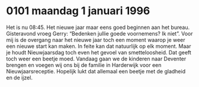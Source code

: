 # 0101 maandag 1 januari 1996
Het is nu 08:45. Het nieuwe jaar maar eens goed beginnen aan het bureau. Gisteravond vroeg Gerry: “Bedenken jullie goede voornemens? Ik niet”. Voor mij is de overgang naar het nieuwe jaar toch een moment waarop je weer een nieuwe start kan maken. In feite kan dat natuurlijk op elk moment. Maar je houdt Nieuwjaarsdag toch even het gevoel van smetteloosheid. Dat geeft toch weer een beetje moed. Vandaag gaan we de kinderen naar Deventer brengen en voegen wij ons bij de familie in Harderwijk voor een Nieuwjaarsreceptie. Hopelijk lukt dat allemaal een beetje met de gladheid en de ijzel.